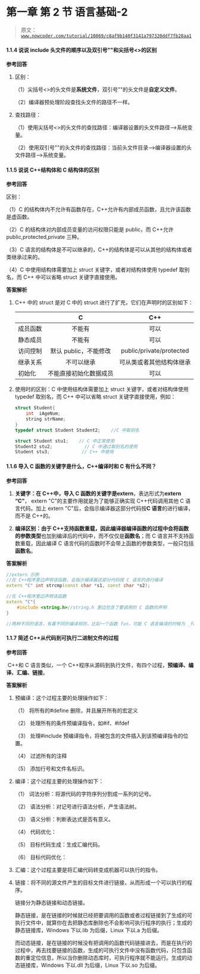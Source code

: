 # 第一章 第 2 节 语言基础-2

> 原文：[`www.nowcoder.com/tutorial/10069/c8af9b140f3141a797320ddf7fb28aa1`](https://www.nowcoder.com/tutorial/10069/c8af9b140f3141a797320ddf7fb28aa1)

#### 1.1.4 说说 include 头文件的顺序以及双引号""和尖括号<>的区别

**参考回答**

1.  区别：

    （1）尖括号<>的头文件是**系统文件**，双引号""的头文件是**自定义文件**。

    （2）编译器预处理阶段查找头文件的路径不一样。

2.  查找路径：

    （1）使用尖括号<>的头文件的查找路径：编译器设置的头文件路径-->系统变量。

    （2）使用双引号""的头文件的查找路径：当前头文件目录-->编译器设置的头文件路径-->系统变量。

#### 1.1.5 说说 C++结构体和 C 结构体的区别

**参考回答**

区别：

（1）C 的结构体内不允许有函数存在，C++允许有内部成员函数，且允许该函数是虚函数。

（2）C 的结构体对内部成员变量的访问权限只能是 public，而 C++允许 public,protected,private 三种。

（3）C 语言的结构体是不可以继承的，C++的结构体是可以从其他的结构体或者类继承过来的。

（4）C 中使用结构体需要加上 struct 关键字，或者对结构体使用 typedef 取别名，而 C++ 中可以省略 struct 关键字直接使用。

**答案解析**

1.  C++ 中的 struct 是对 C 中的 struct 进行了扩充，它们在声明时的区别如下：

    |  | C | C++ |
    | :-- | :-: | :-: |
    | 成员函数 | 不能有 | 可以 |
    | 静态成员 | 不能有 | 可以 |
    | 访问控制 | 默认 public，不能修改 | public/private/protected |
    | 继承关系 | 不可以继承 | 可从类或者其他结构体继承 |
    | 初始化 | 不能直接初始化数据成员 | 可以 |

2.  使用时的区别：C 中使用结构体需要加上 struct 关键字，或者对结构体使用 typedef 取别名，而 C++ 中可以省略 struct 关键字直接使用，例如：

    ```cpp
    struct Student{
        int  iAgeNum;
        string strName;
    }
    typedef struct Student Student2;    //C 中取别名

    struct Student stu1;    // C 中正常使用
    Student2 stu2;            // C 中通过取别名的使用
    Student stu3;            // C++ 中使用
    ```

#### 1.1.6 导入 C 函数的关键字是什么，C++编译时和 C 有什么不同？

**参考回答**

1.  **关键字：**在 C++中，导入 C 函数的关键字是**extern**，表达形式为**extern “C”**， extern "C"的主要作用就是为了能够正确实现 C++代码调用其他 C 语言代码。加上 extern "C"后，会指示编译器这部分代码按**C 语言**的进行编译，而不是 C++的。

2.  **编译区别：**由于 C++支持函数重载，因此编译器编译函数的过程中会将函数的**参数类型**也加到编译后的代码中，而不仅仅是**函数名**；而 C 语言并不支持函数重载，因此编译 C 语言代码的函数时不会带上函数的参数类型，一般只包括**函数名**。

**答案解析**

```cpp
//extern 示例
//在 C++程序里边声明该函数，会指示编译器这部分代码按 C 语言的进行编译
extern "C" int strcmp(const char *s1, const char *s2);

//在 C++程序里边声明该函数
extern "C"{
    #include <string.h>//string.h 里边包含了要调用的 C 函数的声明
}

//两种不同的语言，有着不同的编译规则，比如一个函数 fun，可能 C 语言编译的时候为 _fun，而 C++则是 __fun__
```

#### 1.1.7 简述 C++从代码到可执行二进制文件的过程

**参考回答**

​ C++和 C 语言类似，一个 C++程序从源码到执行文件，有四个过程，**预编译、编译、汇编、链接**。

**答案解析**

1.  预编译：这个过程主要的处理操作如下：

    （1） 将所有的#define 删除，并且展开所有的宏定义

    （2） 处理所有的条件预编译指令，如#if、#ifdef

    （3） 处理#include 预编译指令，将被包含的文件插入到该预编译指令的位置。

    （4） 过滤所有的注释

    （5） 添加行号和文件名标识。

2.  编译：这个过程主要的处理操作如下：

    （1） 词法分析：将源代码的字符序列分割成一系列的记号。

    （2） 语法分析：对记号进行语法分析，产生语法树。

    （3） 语义分析：判断表达式是否有意义。

    （4） 代码优化：

    （5） 目标代码生成：生成汇编代码。

    （6） 目标代码优化：

3.  汇编：这个过程主要是将汇编代码转变成机器可以执行的指令。

4.  链接：将不同的源文件产生的目标文件进行链接，从而形成一个可以执行的程序。

    链接分为静态链接和动态链接。

    静态链接，是在链接的时候就已经把要调用的函数或者过程链接到了生成的可执行文件中，就算你在去把静态库删除也不会影响可执行程序的执行；生成的静态链接库，Windows 下以.lib 为后缀，Linux 下以.a 为后缀。

    而动态链接，是在链接的时候没有把调用的函数代码链接进去，而是在执行的过程中，再去找要链接的函数，生成的可执行文件中没有函数代码，只包含函数的重定位信息，所以当你删除动态库时，可执行程序就不能运行。生成的动态链接库，Windows 下以.dll 为后缀，Linux 下以.so 为后缀。